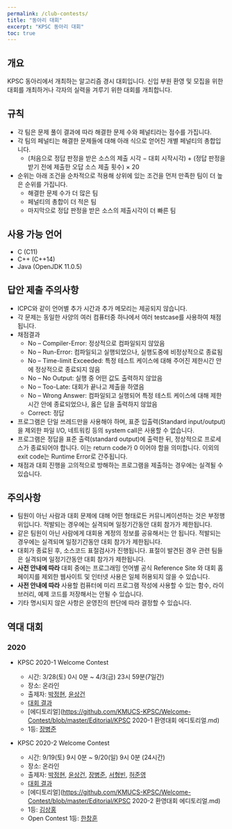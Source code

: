 ```yaml
---
permalink: /club-contests/
title: "동아리 대회"
excerpt: "KPSC 동아리 대회"
toc: true
---
```


## 개요

KPSC 동아리에서 개최하는 알고리즘 경시 대회입니다. 신입 부원 환영 및 모집을 위한 대회를 개최하거나 각자의 실력을 겨루기 위한 대회를 개최합니다.

## 규칙

* 각 팀은 문제 풀이 결과에 따라 해결한 문제 수와 페널티라는 점수를 가집니다.
* 각 팀의 페널티는 해결한 문제들에 대해 아래 식으로 얻어진 개별 페널티의 총합입니다.
    * (처음으로 정답 판정을 받은 소스의 제출 시각 − 대회 시작시각) + (정답 판정을 받기 전에 제출한 오답 소스 제출 횟수) × 20
* 순위는 아래 조건을 순차적으로 적용해 상위에 있는 조건을 먼저 만족한 팀이 더 높은 순위를 가집니다.
    * 해결한 문제 수가 더 많은 팀
    * 페널티의 총합이 더 적은 팀
    * 마지막으로 정답 판정을 받은 소스의 제출시각이 더 빠른 팀

## 사용 가능 언어

* C (C11)
* C++ (C++14)
* Java (OpenJDK 11.0.5)

## 답안 제출 주의사항

* ICPC와 같이 언어별 추가 시간과 추가 메모리는 제공되지 않습니다.
* 각 문제는 동일한 사양의 여러 컴퓨터중 하나에서 여러 testcase를 사용하여 채점됩니다.
* 채점결과
    * No – Compiler-Error: 정상적으로 컴파일되지 않았음
    * No – Run-Error: 컴파일되고 실행되었으나, 실행도중에 비정상적으로 종료됨
    * No – Time-limit Exceeded: 특정 테스트 케이스에 대해 주어진 제한시간 안에 정상적으로 종료되지 않음
    * No – No Output: 실행 중 어떤 값도 출력하지 않았음
    * No – Too-Late: 대회가 끝나고 제출을 하였음
    * No – Wrong Answer: 컴파일되고 실행되어 특정 테스트 케이스에 대해 제한시간 안에 종료되었으나, 옳은 답을 출력하지 않았음
    * Correct: 정답
* 프로그램은 단일 쓰레드만을 사용해야 하며, 표준 입출력(Standard input/output)을 제외한 파일 I/O, 네트워킹 등의 system call은 사용할 수 없습니다.
* 프로그램은 정답을 표준 출력(standard output)에 출력한 뒤, 정상적으로 프로세스가 종료되어야 합니다. 이는 return code가 0 이어야 함을 의미합니다. 이외의 exit code는 Runtime Error로 간주됩니다.
* 채점과 대회 진행을 고의적으로 방해하는 프로그램을 제출하는 경우에는 실격될 수 있습니다.

## 주의사항

* 팀원이 아닌 사람과 대회 문제에 대해 어떤 형태로든 커뮤니케이션하는 것은 부정행위입니다. 적발되는 경우에는 실격되며 일정기간동안 대회 참가가 제한됩니다.
* 같은 팀원이 아닌 사람에게 대회용 계정의 정보를 공유해서는 안 됩니다. 적발되는 경우에는 실격되며 일정기간동안 대회 참가가 제한됩니다.
* 대회가 종료된 후, 소스코드 표절검사가 진행됩니다. 표절이 발견된 경우 관련 팀들은 실격되며 일정기간동안 대회 참가가 제한됩니다.
* **사전 안내에 따라** 대회 중에는 프로그래밍 언어별 공식 Reference Site 와 대회 홈페이지를 제외한 웹사이트 및 인터넷 사용은 일체 허용되지 않을 수 있습니다.
* **사전 안내에 따라** 사용할 컴퓨터에 미리 프로그램 작성에 사용할 수 있는 함수, 라이브러리, 예제 코드를 저장해서는 안될 수 있습니다.
* 기타 명시되지 않은 사항은 운영진의 판단에 따라 결정할 수 있습니다.

## 역대 대회

### 2020

* KPSC 2020-1 Welcome Contest
    * 시간: 3/28(토) 0시 0분 ~ 4/3(금) 23시 59분(7일간)
    * 장소: 온라인
    * 출제자: [박정현](https://www.acmicpc.net/user/pjh9996), [윤상건](https://www.acmicpc.net/user/ggj06281)
    * [대회 결과](https://github.com/KMUCS-KPSC/Welcome-Contest#KPSC-2020-1-환영대회)
    * [에디토리얼](https://github.com/KMUCS-KPSC/Welcome-Contest/blob/master/Editorial/KPSC 2020-1 환영대회 에디토리얼.md)
    * 1등: [장병준](https://www.acmicpc.net/user/sunjbs98)

* KPSC 2020-2 Welcome Contest
    * 시간: 9/19(토) 9시 0분 ~ 9/20(일) 9시 0분 (24시간)
    * 장소: 온라인
    * 출제자: [박정현](https://www.acmicpc.net/user/pjh9996), [윤상건](https://www.acmicpc.net/user/ggj06281), [장병준](https://www.acmicpc.net/user/sunjbs98), [서형빈](https://www.acmicpc.net/user/antifly55), [허준영](https://www.acmicpc.net/user/jyheo98)
    * [대회 결과](https://github.com/KMUCS-KPSC/Welcome-Contest#KPSC-2020-2-환영대회)
    * [에디토리얼](https://github.com/KMUCS-KPSC/Welcome-Contest/blob/master/Editorial/KPSC 2020-2 환영대회 에디토리얼.md)
    * 1등: [김상홍](https://www.acmicpc.net/user/bconfiden2)
    * Open Contest 1등: [한창훈](https://www.acmicpc.net/user/noye)
